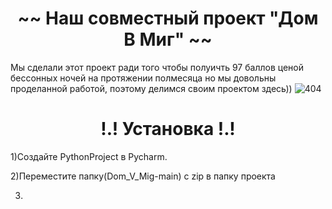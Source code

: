 <H1 align="center">~~ Наш совместный проект "Дом В Миг" ~~</H1>
Мы сделали этот проект ради того чтобы полуичть 97 баллов ценой бессонных ночей на протяжении полмесяца
но мы довольны проделанной работой, поэтому делимся своим проектом здесь))

<img src="https://img.freepik.com/premium-photo/monkey-suit-sits-desk-front-laptop_868783-212.jpg" alt="404">

<h1 color="red" align="center">!.! Установка !.!</h1>

1)Создайте PythonProject в Pycharm.

2)Переместите папку(Dom_V_Mig-main) с zip в папку проекта

3)

